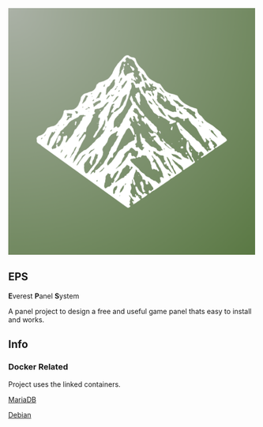 <img src="https://github.com/Everest-Panel/.github/blob/main/profile/Everest.png?raw=true" alt="Icon" width="500"/>

## EPS
**E**verest **P**anel **S**ystem

A panel project to design a free and useful game panel thats easy to install and works.

## Info

### Docker Related

Project uses the linked containers.

[MariaDB](https://hub.docker.com/_/mariadb)

[Debian](https://hub.docker.com/_/debian)
